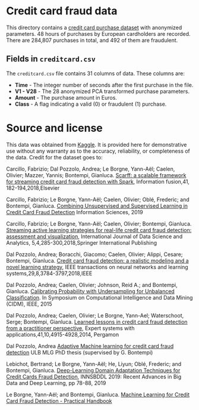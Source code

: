 # Credit card fraud data

This directory contains a [credit card purchase dataset](https://www.kaggle.com/mlg-ulb/creditcardfraud) with anonymized parameters.  48 hours of purchases by European cardholders are recorded.  There are 284,807 purchases in total, and 492 of them are fraudulent.

## Fields in `creditcard.csv`

The `creditcard.csv` file contains 31 columns of data.  These columns are:

- **Time** - The integer number of seconds after the first purchase in the file.
- **V1 - V28** - The 28 anonymized PCA transformed purchase parameters.
- **Amount** - The purchase amount in Euros.
- **Class** - A flag indicating a valid (0) or fraudulent (1) purchase.

# Source and license

This data was obtained from [Kaggle](https://kaggle.com).  It is provided here for demonstrative use without any warranty as to the accuracy, reliability, or completeness of the data.  Credit for the dataset goes to:

Carcillo, Fabrizio; Dal Pozzolo, Andrea; Le Borgne, Yann-Aël; Caelen, Olivier; Mazzer, Yannis; Bontempi, Gianluca. [Scarff: a scalable framework for streaming credit card fraud detection with Spark](https://www.researchgate.net/publication/319616537_SCARFF_a_Scalable_Framework_for_Streaming_Credit_Card_Fraud_Detection_with_Spark), Information fusion,41, 182-194,2018,Elsevier

Carcillo, Fabrizio; Le Borgne, Yann-Aël; Caelen, Olivier; Oblé, Frederic; and Bontempi, Gianluca. [Combining Unsupervised and Supervised Learning in Credit Card Fraud Detection](https://www.researchgate.net/publication/333143698_Combining_Unsupervised_and_Supervised_Learning_in_Credit_Card_Fraud_Detection) Information Sciences, 2019

Carcillo, Fabrizio; Le Borgne, Yann-Aël; Caelen, Olivier; Bontempi, Gianluca. [Streaming active learning strategies for real-life credit card fraud detection: assessment and visualization](https://www.researchgate.net/publication/332180999_Deep-Learning_Domain_Adaptation_Techniques_for_Credit_Cards_Fraud_Detection), International Journal of Data Science and Analytics, 5,4,285-300,2018,Springer International Publishing

Dal Pozzolo, Andrea; Boracchi, Giacomo; Caelen, Olivier; Alippi, Cesare; Bontempi, Gianluca. [Credit card fraud detection: a realistic modeling and a novel learning strategy](https://www.researchgate.net/publication/319867396_Credit_Card_Fraud_Detection_A_Realistic_Modeling_and_a_Novel_Learning_Strategy), IEEE transactions on neural networks and learning systems,29,8,3784-3797,2018,IEEE

Dal Pozzolo, Andrea; Caelen, Olivier; Johnson, Reid A.; and Bontempi, Gianluca. [Calibrating Probability with Undersampling for Unbalanced Classification](https://www.researchgate.net/publication/283349138_Calibrating_Probability_with_Undersampling_for_Unbalanced_Classification). In Symposium on Computational Intelligence and Data Mining (CIDM), IEEE, 2015

Dal Pozzolo, Andrea; Caelen, Olivier; Le Borgne, Yann-Ael; Waterschoot, Serge; Bontempi, Gianluca. [Learned lessons in credit card fraud detection from a practitioner perspective](https://www.researchgate.net/publication/260837261_Learned_lessons_in_credit_card_fraud_detection_from_a_practitioner_perspective), Expert systems with applications,41,10,4915-4928,2014, Pergamon

Dal Pozzolo, Andrea [Adaptive Machine learning for credit card fraud detection](http://di.ulb.ac.be/map/adalpozz/pdf/Dalpozzolo2015PhD.pdf) ULB MLG PhD thesis (supervised by G. Bontempi)

Lebichot, Bertrand; Le Borgne, Yann-Aël; He, Liyun; Oblé, Frederic; and Bontempi, Gianluca. [Deep-Learning Domain Adaptation Techniques for Credit Cards Fraud Detection](https://www.researchgate.net/publication/332180999_Deep-Learning_Domain_Adaptation_Techniques_for_Credit_Cards_Fraud_Detection), INNSBDDL 2019: Recent Advances in Big Data and Deep Learning, pp 78-88, 2019

Le Borgne, Yann-Aël; and Bontempi, Gianluca. [Machine Learning for Credit Card Fraud Detection - Practical Handbook](https://www.researchgate.net/publication/351283764_Machine_Learning_for_Credit_Card_Fraud_Detection_-_Practical_Handbook)